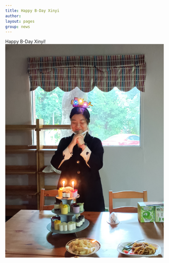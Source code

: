 ```yaml
---
title: Happy B-Day Xinyi
author:
layout: pages
group: news
---
```

Happy B-Day Xinyi!
<span class="image fit"><img src="/images/XinyiBday2021.jpg"   alt="XinyiBday2021"     class="img-responsive"></span>
